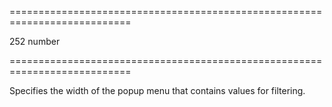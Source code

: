 <!--**
/*-------------------------------------------
    Auto-generated file. Do not modify.
-------------------------------------------

**-->
===========================================================================
<!--default-->252<!--/default-->
<!--type-->number<!--/type-->
===========================================================================

<!--shortDescription-->
Specifies the width of the popup menu that contains values for filtering.
<!--/shortDescription-->

<!--fullDescription-->

<!--/fullDescription-->